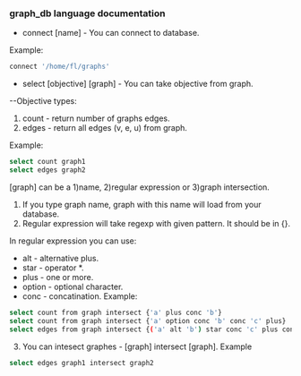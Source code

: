 ### graph_db language documentation

- connect [name] - You can connect to database.

Example:
```sh
connect '/home/fl/graphs'
```
- select [objective] [graph] - You can take objective from graph.


--Objective types:
   1) count - return number of graphs edges.
   2) edges - return all edges (v, e, u)  from graph.

Example:
```sh
select count graph1
select edges graph2
```
[graph] can be a 1)name, 2)regular expression or 3)graph intersection.
1) If you type graph name, graph with this name will load from your database.
2) Regular expression will take regexp with given pattern. It should be in  {}.


In regular expression you can use:
- alt - alternative plus.
- star - operator *.
- plus - one or more.
- option - optional character.
- conc - concatination.
Example:
```sh
select count from graph intersect {'a' plus conc 'b'}
select count from graph intersect {'a' option conc 'b' conc 'c' plus}
select edges from graph intersect {('a' alt 'b') star conc 'c' plus conc 'd' plus}
```

3) You can intesect graphes - [graph] intersect [graph].
Example
```sh
select edges graph1 intersect graph2
```

